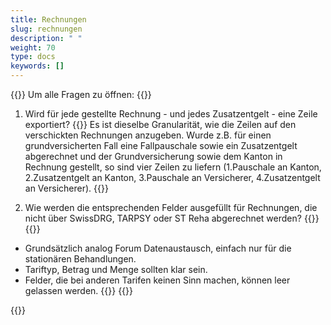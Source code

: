 ```yaml
---
title: Rechnungen 
slug: rechnungen
description: " "
weight: 70
type: docs
keywords: []
---
```


{{<faqBlock>}}
Um alle Fragen zu öffnen: {{<collapsibleGroupCommand groupId="rechnungen">}}

1. Wird für jede gestellte Rechnung - und jedes Zusatzentgelt - eine Zeile exportiert?
{{<collapsibleBlock groupId="rechnungen">}}
Es ist dieselbe Granularität, wie die Zeilen auf den verschickten Rechnungen anzugeben. Wurde z.B. für einen grundversicherten Fall eine Fallpauschale sowie ein Zusatzentgelt abgerechnet und der Grundversicherung sowie dem Kanton in Rechnung gestellt, so sind vier Zeilen zu liefern (1.Pauschale an Kanton, 2.Zusatzentgelt an Kanton, 3.Pauschale an Versicherer, 4.Zusatzentgelt an Versicherer).
{{</collapsibleBlock>}}

2. Wie werden die entsprechenden Felder ausgefüllt für Rechnungen, die nicht über SwissDRG, TARPSY oder ST Reha abgerechnet werden?
{{<collapsibleBlock groupId="rechnungen">}}
{{<markdown>}}
-	Grundsätzlich analog Forum Datenaustausch, einfach nur für die stationären Behandlungen. 
-	Tariftyp, Betrag und Menge sollten klar sein. 
-	Felder, die bei anderen Tarifen keinen Sinn machen, können leer gelassen werden. 
{{</markdown>}}
{{</collapsibleBlock>}}

{{</faqBlock>}}